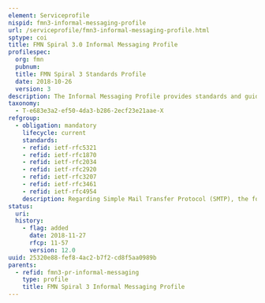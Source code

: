 ```yaml
---
element: Serviceprofile
nispid: fmn3-informal-messaging-profile
url: /serviceprofile/fmn3-informal-messaging-profile.html
sptype: coi
title: FMN Spiral 3.0 Informal Messaging Profile
profilespec:
  org: fmn
  pubnum: 
  title: FMN Spiral 3 Standards Profile
  date: 2018-10-26
  version: 3
description: The Informal Messaging Profile provides standards and guidance for SMTP settings and the marking of informal messages.
taxonomy:
  - T-e683e3a2-ef50-4da3-b286-2ecf23e21aae-X
refgroup:
  - obligation: mandatory
    lifecycle: current
    standards: 
    - refid: ietf-rfc5321
    - refid: ietf-rfc1870
    - refid: ietf-rfc2034
    - refid: ietf-rfc2920
    - refid: ietf-rfc3207
    - refid: ietf-rfc3461
    - refid: ietf-rfc4954
    description: Regarding Simple Mail Transfer Protocol (SMTP), the following standards are mandated for interoperability of e-mail services within the Mission Network.
status:
  uri: 
  history: 
    - flag: added
      date: 2018-11-27
      rfcp: 11-57
      version: 12.0
uuid: 25320e88-fef8-4ac2-b7f2-cd8f5aa0989b
parents:
  - refid: fmn3-pr-informal-messaging
    type: profile
    title: FMN Spiral 3 Informal Messaging Profile
---
```

